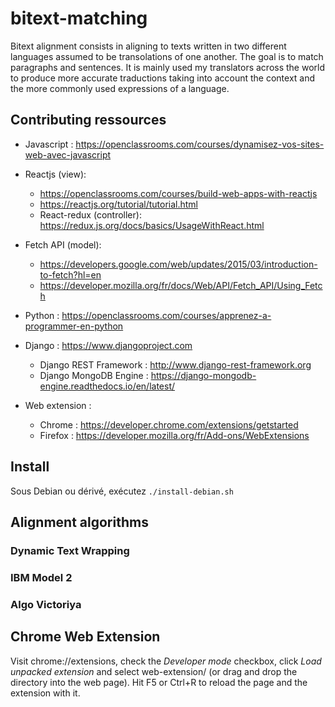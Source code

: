 # bitext-matching
Bitext alignment consists in aligning to texts written in two different languages assumed to be transolations of one another. The goal is to match paragraphs and sentences. It is mainly used my translators across the world to produce more accurate traductions taking into account the context and the more commonly used expressions of a language.

## Contributing ressources
- Javascript : https://openclassrooms.com/courses/dynamisez-vos-sites-web-avec-javascript
- Reactjs (view):
  - https://openclassrooms.com/courses/build-web-apps-with-reactjs
  - https://reactjs.org/tutorial/tutorial.html
  - React-redux (controller): https://redux.js.org/docs/basics/UsageWithReact.html
- Fetch API (model):
  - https://developers.google.com/web/updates/2015/03/introduction-to-fetch?hl=en
  - https://developer.mozilla.org/fr/docs/Web/API/Fetch_API/Using_Fetch

- Python : https://openclassrooms.com/courses/apprenez-a-programmer-en-python
- Django : https://www.djangoproject.com
  - Django REST Framework : http://www.django-rest-framework.org
  - Django MongoDB Engine : https://django-mongodb-engine.readthedocs.io/en/latest/

- Web extension :
  - Chrome : https://developer.chrome.com/extensions/getstarted
  - Firefox : https://developer.mozilla.org/fr/Add-ons/WebExtensions

## Install
Sous Debian ou dérivé, exécutez `./install-debian.sh`

## Alignment algorithms

### Dynamic Text Wrapping

### IBM Model 2

### Algo Victoriya


## Chrome Web Extension
Visit chrome://extensions, check the *Developer mode* checkbox, click *Load unpacked extension* and select web-extension/ (or drag and drop the directory into the web page).
Hit F5 or Ctrl+R to reload the page and the extension with it.
